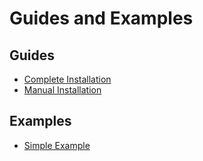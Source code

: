 # Guides and Examples
## Guides
* [Complete Installation](https://github.com/urls-framework/URLS/blob/main/guides/INSTALL.md)
* [Manual Installation](https://github.com/urls-framework/URLS/blob/main/guides/MANUAL_INSTALL.md)

## Examples
* [Simple Example](https://github.com/urls-framework/URLS/blob/main/examples/Simple%20Example/SIMPLE_EXAMPLE.md)
